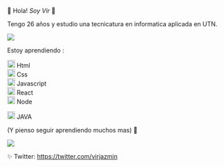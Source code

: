 🌸 Hola! *Soy Vir* 🌸

Tengo 26 años y estudio una tecnicatura en informatica aplicada en UTN.

<img src="https://user-images.githubusercontent.com/62678180/123495760-5b49c180-d5fb-11eb-9f72-36248ceb5ea8.png">


Estoy aprendiendo : 

<img width="18px" hight="18px" alt="" src="https://user-images.githubusercontent.com/62678180/123495942-17a38780-d5fc-11eb-970c-4c4bb0b44cc1.png"> Html
<br>
<img width="18px" hight="18px" alt="" src="https://user-images.githubusercontent.com/62678180/123496080-c2b44100-d5fc-11eb-9e61-c89aa90c11f1.png"> Css
<br>
<img width="18px" hight="18px" alt="" src="https://user-images.githubusercontent.com/62678180/123496093-d9f32e80-d5fc-11eb-82f9-29c068370ca0.png"> Javascript
<br>
<img width="18px" hight="18px" alt="" src="https://user-images.githubusercontent.com/62678180/123496167-32c2c700-d5fd-11eb-8fe0-106a3625ce8e.png"> React
<br>
<img width="18px" hight="18px" alt="" src="https://user-images.githubusercontent.com/62678180/123496203-4a9a4b00-d5fd-11eb-88e9-ef341511b48b.png"> Node

<img width="18px" hight="18px" alt="" src="https://user-images.githubusercontent.com/62678180/123496118-fabb8400-d5fc-11eb-869c-231675be2d0f.png"> JAVA
<br>


(Y pienso seguir aprendiendo muchos mas) 💪 

<img src="https://user-images.githubusercontent.com/62678180/123495760-5b49c180-d5fb-11eb-9f72-36248ceb5ea8.png">

✨ Twitter: https://twitter.com/virjazmin

